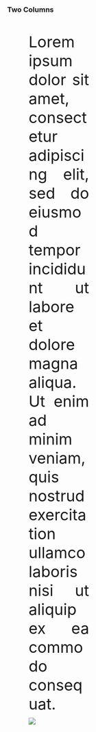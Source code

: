 ### Two Columns
<br>
<div>
<div style="text-align: justify; font-size: 36px; float: left; width: 28%; padding: 10px 50px 10px 50px;">
Lorem ipsum dolor sit amet, consectetur adipiscing elit, sed do eiusmod tempor incididunt ut labore et dolore
magna aliqua. Ut enim ad minim veniam, quis nostrud exercitation ullamco laboris nisi ut aliquip ex ea commodo
consequat.
</div>
<div style="text-align: justify; font-size: 36px; float: left; width: 60%; padding: 0px 50px 0px 50px;">
<img src="images/areas-of-automation.png">
</div>
</div>
